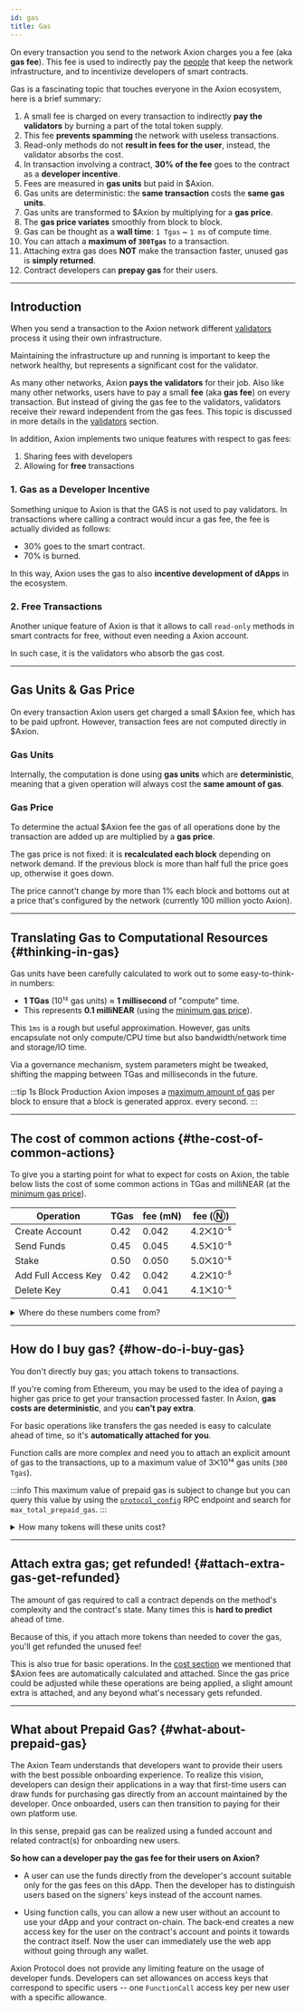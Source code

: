 ```yaml
---
id: gas
title: Gas
---
```

On every transaction you send to the network Axion charges you a fee (aka **gas fee**). This fee is used to indirectly pay the [people](../validators.md) that keep the network infrastructure, and to incentivize developers of smart contracts.

Gas is a fascinating topic that touches everyone in the Axion ecosystem, here is a brief summary:

1. A small fee is charged on every transaction to indirectly **pay the validators** by burning a part of the total token supply.
2. This fee **prevents spamming** the network with useless transactions.
3. Read-only methods do not **result in fees for the user**, instead, the validator absorbs the cost.
4. In transaction involving a contract, **30% of the fee** goes to the contract as a **developer incentive**.
5. Fees are measured in **gas units** but paid in $Axion.
6. Gas units are deterministic: the **same transaction** costs the **same gas units**.
7. Gas units are transformed to $Axion by multiplying for a **gas price**.
8. The **gas price variates** smoothly from block to block.
9. Gas can be thought as a **wall time**: `1 Tgas` ~ `1 ms` of compute time.
10. You can attach a **maximum of `300Tgas`** to a transaction.
11. Attaching extra gas does **NOT** make the transaction faster, unused gas is **simply returned**.
12. Contract developers can **prepay gas** for their users.

---

## Introduction
When you send a transaction to the Axion network different [validators](../validators.md) process it using their own infrastructure.

Maintaining the infrastructure up and running is important to keep the network healthy, but represents a significant cost for the validator. 

As many other networks, Axion **pays the validators** for their job. Also like many other networks, users have to pay a small **fee** (aka **gas fee**) on every transaction. But instead of giving the gas fee to the validators, validators receive their reward independent from the gas fees. This topic is discussed in more details in the [validators](../validators.md) section.

In addition, Axion implements two unique features with respect to gas fees:
1. Sharing fees with developers
2. Allowing for **free** transactions

### 1. Gas as a Developer Incentive
Something unique to Axion is that the GAS is not used to pay validators. In transactions where calling a contract would incur a gas fee, the fee is actually divided as follows:
- 30% goes to the smart contract.
- 70% is burned.

In this way, Axion uses the gas to also **incentive development of dApps** in the ecosystem.

### 2. Free Transactions
Another unique feature of Axion is that it allows to call `read-only` methods in smart contracts for free, without even needing a Axion account.

In such case, it is the validators who absorb the gas cost.

---

## Gas Units & Gas Price
On every transaction Axion users get charged a small $Axion fee, which has to be paid upfront. However, transaction fees are not computed directly in $Axion.

### Gas Units
Internally, the computation is done using **gas units** which are **deterministic**, meaning that a given operation will always cost the **same amount of gas**.

### Gas Price
To determine the actual $Axion fee the gas of all operations done by the transaction are added up are multiplied by a **gas price**.

The gas price is not fixed: it is **recalculated each block** depending on network demand. If the previous block is more than half full the price goes up, otherwise it goes down.

The price cannot't change by more than 1% each block and bottoms out at a price that's configured by the network (currently 100 million yocto Axion).

<!-- Note that the gas price can differ between Axion's mainnet & testnet. [Check the gas price](#whats-the-price-of-gas-right-now). -->

---

## Translating Gas to Computational Resources {#thinking-in-gas}
Gas units have been carefully calculated to work out to some easy-to-think-in numbers:

- **1 TGas** (10¹² gas units) ≈ **1 millisecond** of "compute" time.
- This represents **0.1 milliNEAR** (using the [minimum gas price](#how-is-the-gas-price-computed)).

This `1ms` is a rough but useful approximation. However, gas units encapsulate not only compute/CPU time but also bandwidth/network time and storage/IO time.

Via a governance mechanism, system parameters might be tweaked, shifting the mapping between TGas and milliseconds in the future.

:::tip 1s Block Production
Axion imposes a [maximum amount of gas](/api/rpc/setup#protocol-config) per block to ensure that a block is generated approx. every second.
:::


---

## The cost of common actions {#the-cost-of-common-actions}

To give you a starting point for what to expect for costs on Axion, the table below lists the cost of some common actions in TGas and milliNEAR (at the [minimum gas price](#how-is-the-gas-price-computed)).

| Operation           | TGas | fee (mN) | fee (Ⓝ)  |
| ------------------- | ---- | -------- | -------- |
| Create Account      | 0.42 | 0.042    | 4.2⨉10⁻⁵ |
| Send Funds          | 0.45 | 0.045    | 4.5⨉10⁻⁵ |
| Stake               | 0.50 | 0.050    | 5.0⨉10⁻⁵ |
| Add Full Access Key | 0.42 | 0.042    | 4.2⨉10⁻⁵ |
| Delete Key          | 0.41 | 0.041    | 4.1⨉10⁻⁵ |

<details class="info">
<summary>Where do these numbers come from?</summary>

Axion is [configured](https://github.com/near/nearcore/blob/master/core/primitives/res/runtime_configs/parameters.txt) with base costs. An example:

    transfer_cost: {
      send_sir:     115123062500,
      send_not_sir: 115123062500,
      execution:    115123062500
    }

The "sir" here stands for "sender is receiver". Yes, these are all identical, but that could change in the future.

When you make a request to transfer funds, Axion immediately deducts the appropriate `send` amount from your account. Then it creates a _receipt_, an internal book-keeping mechanism to facilitate Axion's asynchronous, sharded design (if you're coming from Ethereum, forget what you know about Ethereum's receipts, as they're completely different). Creating a receipt has its own associated costs:

    action_receipt_creation_config: {
      send_sir:     108059500000,
      send_not_sir: 108059500000,
      execution:    108059500000
    }

You can query this value by using the [`protocol_config`](/api/rpc/setup#protocol-config) RPC endpoint and search for `action_receipt_creation_config`. 

The appropriate `send` amount for creating this receipt is also immediately deducted from your account.

The "transfer" action won't be finalized until the next block. At this point, the `execution` amount for each of these actions will be deducted from your account (something subtle: the gas units on this next block could be multiplied by a gas price that's up to 1% different, since gas price is recalculated on each block). Adding it all up to find the total transaction fee:

    (transfer_cost.send_not_sir  + action_receipt_creation_config.send_not_sir ) * gas_price_at_block_1 +
    (transfer_cost.execution + action_receipt_creation_config.execution) * gas_price_at_block_2

</details>

---

## How do I buy gas? {#how-do-i-buy-gas}

You don't directly buy gas; you attach tokens to transactions.

If you're coming from Ethereum, you may be used to the idea of paying a higher gas price to get your transaction processed faster. In Axion, **gas costs are deterministic**, and you **can't pay extra**.

For basic operations like transfers the gas needed is easy to calculate ahead of time, so it's **automatically attached for you**.

Function calls are more complex and need you to attach an explicit amount of gas to the transactions, up to a maximum value of 3⨉10¹⁴ gas units (`300 Tgas`).

:::info
This maximum value of prepaid gas is subject to change but you can query this value by using the [`protocol_config`](/api/rpc/protocol#protocol-config) RPC endpoint and search for `max_total_prepaid_gas`. 
:::

<details class="warning">
<summary>How many tokens will these units cost?</summary>
Note that you are greenlighting a maximum number of gas _units_, not a number of Axion tokens or yoctoNEAR.

These units will be multiplied by the gas price at the block in which they're processed. If the function call makes cross-contract calls, then separate parts of the function will be processed in different blocks, and could use different gas prices. At a minimum, the function will take two blocks to complete, as explained in [where those numbers come from](#the-cost-of-common-actions).

Assuming the system rests at minimum gas price of 100 million yoctoNEAR during the total operation, a maximum attached gas of 3⨉10¹⁴ would seem to allow a maximum expenditure of 3⨉10²² yN. However, there's also a pessimistic multiplier of about 6.4 to [prevent shard congestion](https://github.com/nearprotocol/NEPs/issues/67).

Multiplying all three of these numbers, we find that maximum attached gas units allow about 0.2Ⓝ to be spent on the operation if gas prices stay at their minimum. If gas prices are above the minimum, this charge could be higher.

What if the gas price is at the minimum during the starting block, but the operation takes several blocks to complete, and subsequent blocks have higher gas prices? Could the charge be more than ~0.2Ⓝ? No. The pessimistic multiplier accounts for this possibility.

</details>

---

## Attach extra gas; get refunded! {#attach-extra-gas-get-refunded}
The amount of gas required to call a contract depends on the method's complexity and the contract's state. Many times this is **hard to predict** ahead of time.

Because of this, if you attach more tokens than needed to cover the gas, you'll get refunded the unused fee!

This is also true for basic operations. In the [cost section](#the-cost-of-common-actions-the-cost-of-common-actions) we mentioned that $Axion fees are automatically calculated and attached. Since the gas price could be adjusted while these operations are being applied, a slight amount extra is attached, and any beyond what's necessary gets refunded.

---

## What about Prepaid Gas? {#what-about-prepaid-gas}

The Axion Team understands that developers want to provide their users with the best possible onboarding experience. To realize this vision, developers can design their applications in a way that first-time users can draw funds for purchasing gas directly from an account maintained by the developer. Once onboarded, users can then transition to paying for their own platform use.

In this sense, prepaid gas can be realized using a funded account and related contract(s) for onboarding new users.

**So how can a developer pay the gas fee for their users on Axion?**

- A user can use the funds directly from the developer's account suitable only for the gas fees on this dApp. Then the developer has to distinguish users based on the signers' keys instead of the account names.

- Using function calls, you can allow a new user without an account to use your dApp and your contract on-chain. The back-end creates a new access key for the user on the contract's account and points it towards the contract itself. Now the user can immediately use the web app without going through any wallet.

Axion Protocol does not provide any limiting feature on the usage of developer funds. Developers can set allowances on access keys that correspond to specific users -- one `FunctionCall` access key per new user with a specific allowance.